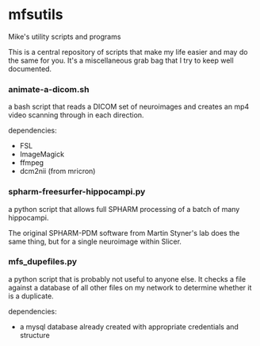 # mfsutils
Mike's utility scripts and programs

This is a central repository of scripts that make my life easier and may do the same for you. It's a miscellaneous grab bag that I try to keep well documented.


### animate-a-dicom.sh

a bash script that reads a DICOM set of neuroimages and creates an mp4 video scanning through in each direction.
	
dependencies:
- FSL
- ImageMagick
- ffmpeg
- dcm2nii (from mricron)


### spharm-freesurfer-hippocampi.py

a python script that allows full SPHARM processing of a batch of many hippocampi.
	
The original SPHARM-PDM software from Martin Styner's lab does the same thing, but for a single neuroimage within Slicer.


### mfs_dupefiles.py

a python script that is probably not useful to anyone else. It checks a file against a database of all other files on my network to determine whether it is a duplicate.
	
dependencies:
- a mysql database already created with appropriate credentials and structure

